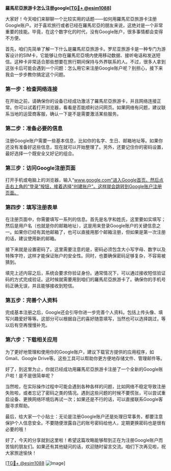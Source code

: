**羅馬尼亞旅游卡怎么注册google[[TG💪+ @esim1088](https://t.me/s/esim1088)]**

大家好！今天咱们来聊聊一个比较实用的话题——如何用羅馬尼亞旅游卡注册Google账户。对于喜欢旅行或者已经在羅馬尼亞的朋友来说，这绝对是一个非常重要的技能。毕竟，在这个数字化的时代，没有Google账户，很多事情都会变得不方便。

首先，咱们先简单了解一下什么是羅馬尼亞旅游卡。罗尼亚旅游卡是一种专门为游客设计的SIM卡，它能够让你在羅馬尼亞境内使用移动数据、接听电话和发送短信。这种卡非常适合那些想要在旅行期间保持与外界联系的人。不过，很多人拿到这张卡后可能会遇到一个问题：怎么用它来注册Google账户呢？别担心，接下来我会一步步教你搞定这个问题。

### 第一步：检查网络连接

在开始之前，请确保你的设备已经成功激活了羅馬尼亞旅游卡，并且网络连接正常。你可以试着打开浏览器，看看是否能顺利访问网页。如果网络有问题，建议联系当地的运营商客服，确认一下是不是需要激活某些服务。

### 第二步：准备必要的信息

注册Google账户需要一些基本信息，比如你的名字、生日、邮箱地址等。如果你还没有准备好这些信息，现在就可以开始整理了。另外，还要记住你的密码设置，最好选择一个既安全又好记的组合。

### 第三步：访问Google注册页面

打开手机或电脑上的浏览器，输入“www.google.com”进入Google首页。然后点击右上角的“登录”按钮，接着选择“创建账户”。这样就会跳转到Google账户注册页面。

### 第四步：填写注册表单

在注册页面中，你需要填写一系列的信息。首先是名字和姓氏，这里要如实填写；然后是用户名（也就是你的邮箱地址），这是用来登录Google账户的关键信息之一。如果你已经有其他邮箱了，也可以直接用那个邮箱注册，但如果是第一次注册的话，建议使用新的邮箱。

接下来就是设置密码了。这里需要注意的是，密码必须包含大小写字母、数字以及特殊字符，这样才能保证账户的安全性。同时，也要确保密码足够复杂，不容易被猜到。

填完上述内容之后，系统会要求你验证身份。通常情况下，可以通过接收短信验证码的方式完成验证。这时候就需要用到咱们的羅馬尼亞旅游卡了。确保你的手机号码正确无误，并且能够接收到短信。

### 第五步：完善个人资料

完成基本注册之后，Google还会引导你进一步完善个人资料。包括上传头像、填写兴趣爱好等等。这部分可以根据自己的喜好随意填写，当然也可以选择跳过，等以后有空再慢慢补充。

### 第六步：下载相关应用

为了更好地管理和使用你的Google账户，建议下载官方提供的应用程序，如Gmail、Google Drive等。这些工具可以帮助你更方便地存储文件、管理邮件等。

好了，到这里为止，你就已经成功用羅馬尼亞旅游卡注册了一个全新的Google账户啦！是不是很简单呢？

当然啦，在实际操作过程中可能会遇到各种各样的问题，比如网络不稳定导致注册失败啦，或者忘记了密码之类的情况。遇到这些问题的时候不要慌张，可以尝试重启设备、更换网络环境后再试一次；如果还是不行的话，可以直接联系Google客服寻求帮助。

最后，给大家一个小贴士：无论是注册Google账户还是处理日常事务，都要注意保护个人信息安全。不要随便泄露自己的账号密码给他人，定期更换密码也是很有必要的哦！

好了，今天的分享就到这里啦！希望这篇攻略能够帮到正在为注册Google账户而苦恼的朋友们。如果还有其他疑问的话，欢迎随时留言交流。咱们下次再见啦，祝大家旅途愉快！

[[TG💪+ @esim1088](https://t.me/s/esim1088) ![Image](https://i.postimg.cc/4NQfJmqS/Snipaste-2025-05-13-00-14-12.png)]